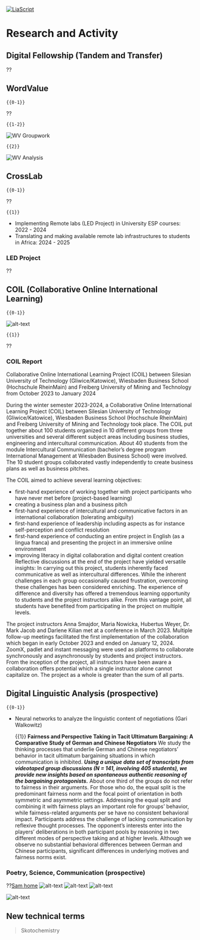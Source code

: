 <!--
author:   Mark Jacob
email:    markjjacob@hotmail.com
version:  0.1.0
language: en
narrator: US English Female

comment:  This simple description of your course.
          Multiline is also okay.

icon: https://www.tu-chemnitz.de/phil/english/iaa/priaa/priaaimages/Flyer%20TU%20Chemnitz_2.jpg

import: https://raw.githubusercontent.com/liaScript/mermaid_template/master/README.md

link:     https://cdn.jsdelivr.net/chartist.js/latest/chartist.min.css

script:   https://cdn.jsdelivr.net/chartist.js/latest/chartist.min.js

translation: Français translations/French.md
-->

[![LiaScript](https://raw.githubusercontent.com/LiaScript/LiaScript/master/badges/course.svg)](https://liascript.github.io/course/?https://github.com/chemnitz/blob/main/Research.md)

# Research and Activity

## Digital Fellowship (Tandem and Transfer)

??[](https://liascript.github.io/course/?https://raw.githubusercontent.com/BerndSchmecka/lia-presentation/main/presentation.md#1)

## WordValue

    {{0-1}}
??[](https://www.wordvalue.gwi.uni-muenchen.de/home)

    {{1-2}}
![WV Groupwork](/img/WV_Groupwork.jpg)

    {{2}}
![WV Analysis](/img/WV_Analysis.png)

## CrossLab

    {{0-1}}
??[](https://cross-lab.org/die-digitale-zukunft-des-lernens-und-lehrens-mit-remote-laboren/)

    {{1}}
- Implementing Remote labs (LED Project) in University ESP courses: 2022 - 2024
- Translating and making available remote lab infrastructures to students in Africa: 2024 - 2025

### LED Project
??[](https://liascript.github.io/course/?https://raw.githubusercontent.com/TUBAF-IUZ-LiaScript/English_for_BAI_MM_BWM_BM/main/arduino.md#16)


## COIL (Collaborative Online International Learning)

    {{0-1}}
![alt-text](/img/COIL_Team.jpg)

    {{1}}
??[](https://padlet.com/hubertusweyer/group-10-online-collaboration-silesian-university-wiesbaden--b9lm3yrfmwbnt8c0)

### COIL Report

Collaborative Online International Learning Project (COIL)
between Silesian University of Technology (Gliwice/Katowice), Wiesbaden Business School (Hochschule RheinMain) and Freiberg University of Mining and Technology from October 2023 to January 2024

During the winter semester 2023-2024, a Collaborative Online International Learning Project (COIL) between Silesian University of Technology (Gliwice/Katowice), Wiesbaden Business School (Hochschule RheinMain) and Freiberg University of Mining and Technology took place. The COIL put together about 100 students organized in 10 different groups from three universities and several different subject areas including business studies, engineering and intercultural communication. About 40 students from the module Intercultural Communication (bachelor’s degree program International Management at Wiesbaden Business School) were involved. The 10 student groups collaborated vastly independently to create business plans as well as business pitches.

The COIL aimed to achieve several learning objectives:

- first-hand experience of working together with project participants who have never met before (project-based learning)
- creating a business plan and a business pitch
- first-hand experience of intercultural and communicative factors in an international collaboration (tolerating ambiguity)
- first-hand experience of leadership including aspects as for instance self-perception and conflict resolution
- first-hand experience of conducting an entire project in English (as a lingua franca) and presenting the project in an immersive online environment
- improving literacy in digital collaboration and digital content creation
Reflective discussions at the end of the project have yielded versatile insights:
In carrying out this project, students inherently faced communicative as well as intercultural differences. While the inherent challenges in each group occasionally caused frustration, overcoming these challenges has been considered enriching. The experience of difference and diversity has offered a tremendous learning opportunity to students and the project instructors alike. From this vantage point, all students have benefited from participating in the project on multiple levels.

The project instructors Anna Smajdor, Maria Nowicka, Hubertus Weyer, Dr. Mark Jacob and Darlene Kilian met at a conference in March 2023. Multiple follow-up meetings facilitated the first implementation of the collaboration which began in early October 2023 and ended on January 12, 2024. ZoomX, padlet and instant messaging were used as platforms to collaborate synchronously and asynchronously by students and project instructors. From the inception of the project, all instructors have been aware a collaboration offers potential which a single instructor alone cannot capitalize on. The project as a whole is greater than the sum of all parts.


## Digital Linguistic Analysis (prospective)

    {{0-1}}
- Neural networks to analyze the linguistic content of negotiations (Gari Walkowitz)

    {{1}}
**Fairness and Perspective Taking in Tacit Ultimatum Bargaining: A Comparative Study of German and Chinese Negotiators**
We study the thinking processes that underlie German and Chinese negotiators’ behavior in tacit ultimatum bargaining situations in which communication is inhibited. ***Using a unique data set of transcripts from videotaped group discussions (N = 141, involving 405 students), we provide new insights based on spontaneous authentic reasoning of the bargaining protagonists.*** About one third of the groups do not refer to fairness in their arguments. For those who do, the equal split is the predominant fairness norm and the focal point of orientation in both symmetric and asymmetric settings. Addressing the equal split and combining it with fairness plays an important role for groups’ behavior, while  fairness-related arguments per se have no consistent behavioral impact. Participants address the challenge of lacking communication by reflexive thought processes. The opponent’s interests enter into the players’ deliberations in both participant pools by reasoning in two different modes of perspective taking and at higher levels. Although we observe no substantial behavioral differences between German and Chinese participants, significant
differences in underlying motives and fairness norms exist.

### Poetry, Science, Communication (prospective)

??[Sam home](/img/Sam_5.png "https://www.samillingworth.com/")
![alt-text](/img/Sam_4.png "https://www.bbc.co.uk/programmes/m001fmby")
![alt-text](/img/Sam_1.png "info")
![alt-text](/img/Sam_2.png "info")

![alt-text](/img/Sam_3.png "info")

## New technical terms

> Skotochemistry
